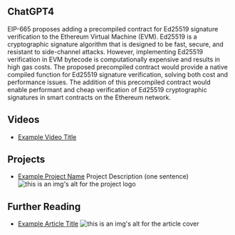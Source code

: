 ## ChatGPT4

EIP-665 proposes adding a precompiled contract for Ed25519 signature verification to the Ethereum Virtual Machine (EVM). Ed25519 is a cryptographic signature algorithm that is designed to be fast, secure, and resistant to side-channel attacks. However, implementing Ed25519 verification in EVM bytecode is computationally expensive and results in high gas costs. The proposed precompiled contract would provide a native compiled function for Ed25519 signature verification, solving both cost and performance issues. The addition of this precompiled contract would enable performant and cheap verification of Ed25519 cryptographic signatures in smart contracts on the Ethereum network.

## Videos

- [Example Video Title](https://www.youtube.com/watch?v=TDGq4aeevgY)

## Projects

- [Example Project Name](https://xxxx.xxx/xxxxx) Project Description (one sentence) ![this is an img's alt for the project logo](https://xxxx.xxx/project-logo.xxx)

## Further Reading

- [Example Article Title](https://xxxx.xxx/xxxxx) ![this is an img's alt for the article cover](https://xxxx.xxx/article-cover.xxx)

